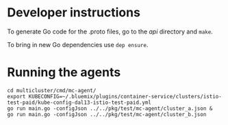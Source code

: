 # Developer instructions

To generate Go code for the .proto files, go to the _api_ directory and `make`.

To bring in new Go dependencies use `dep ensure`.

# Running the agents

```
cd multicluster/cmd/mc-agent/
export KUBECONFIG=~/.bluemix/plugins/container-service/clusters/istio-test-paid/kube-config-dal13-istio-test-paid.yml
go run main.go -configJson ../../pkg/test/mc-agent/cluster_a.json &
go run main.go -configJson ../../pkg/test/mc-agent/cluster_b.json
```

